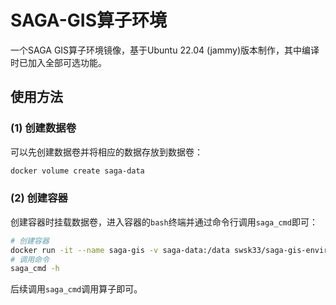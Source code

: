 # SAGA-GIS算子环境

一个SAGA GIS算子环境镜像，基于Ubuntu 22.04 (jammy)版本制作，其中编译时已加入全部可选功能。

## 使用方法

### (1) 创建数据卷

可以先创建数据卷并将相应的数据存放到数据卷：

```bash
docker volume create saga-data
```

### (2) 创建容器

创建容器时挂载数据卷，进入容器的`bash`终端并通过命令行调用`saga_cmd`即可：

```bash
# 创建容器
docker run -it --name saga-gis -v saga-data:/data swsk33/saga-gis-environment bash
# 调用命令
saga_cmd -h
```

后续调用`saga_cmd`调用算子即可。
